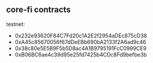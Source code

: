 ## core-fi contracts

testnet:
- 0x232e93620F84C7Fd20c1A2E2f2954aDEc875cD38
- 0xA45c85670056f67dDeEBb690bA2133f2A6ad9c46
- 0x38c80e5E5B9F5b5D8ac4A1B9795191FcC0999CE9
- 0xB06BC6ae4c39d95e25fd7425b4CDc8Fd9befbe3b